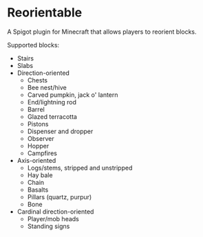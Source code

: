 # Reorientable

A Spigot plugin for Minecraft that allows players to reorient blocks.

Supported blocks:

- Stairs
- Slabs
- Direction-oriented
  - Chests
  - Bee nest/hive
  - Carved pumpkin, jack o' lantern
  - End/lightning rod
  - Barrel
  - Glazed terracotta
  - Pistons
  - Dispenser and dropper
  - Observer
  - Hopper
  - Campfires
- Axis-oriented
  - Logs/stems, stripped and unstripped
  - Hay bale
  - Chain
  - Basalts
  - Pillars (quartz, purpur)
  - Bone
- Cardinal direction-oriented
  - Player/mob heads
  - Standing signs